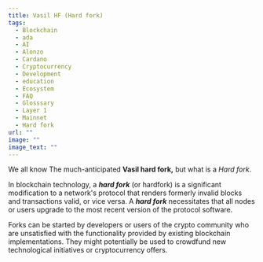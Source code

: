 ```yaml
---
title: Vasil HF (Hard fork)
tags:
  - Blockchain
  - ada
  - AI
  - Alonzo
  - Cardano
  - Cryptocurrency
  - Development
  - education
  - Ecosystem
  - FAQ
  - Glosssary
  - Layer 1
  - Mainnet
  - Hard fork
url: ""
image: ""
image_text: ""
---
```


We all know The much-anticipated **Vasil hard fork,** but what is a _Hard fork_.

In blockchain technology, a **_hard fork_** (or hardfork) is a significant modification to a network's protocol that renders formerly invalid blocks and transactions valid, or vice versa. A **_hard fork_** necessitates that all nodes or users upgrade to the most recent version of the protocol software.

Forks can be started by developers or users of the crypto community who are unsatisfied with the functionality provided by existing blockchain implementations. They might potentially be used to crowdfund new technological initiatives or cryptocurrency offers.
